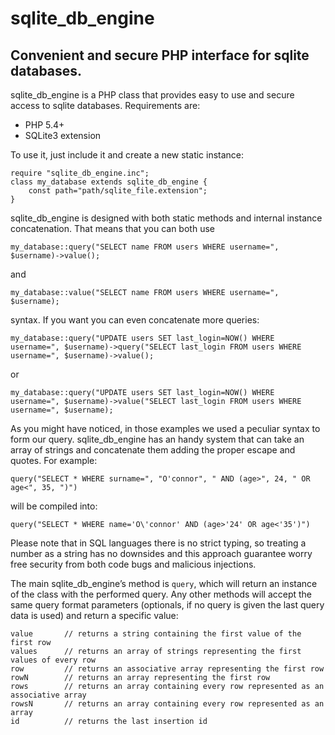# sqlite_db_engine
## Convenient and secure PHP interface for sqlite databases.

sqlite_db_engine is a PHP class that provides easy to use and secure access to sqlite databases.
Requirements are:
- PHP 5.4+
- SQLite3 extension

To use it, just include it and create a new static instance:
```
require "sqlite_db_engine.inc";
class my_database extends sqlite_db_engine {
	const path="path/sqlite_file.extension";
}
```

sqlite_db_engine is designed with both static methods and internal instance concatenation. That means that you can both use
```
my_database::query("SELECT name FROM users WHERE username=", $username)->value();
```
and
```
my_database::value("SELECT name FROM users WHERE username=", $username);
```
syntax.
If you want you can even concatenate more queries:
```
my_database::query("UPDATE users SET last_login=NOW() WHERE username=", $username)->query("SELECT last_login FROM users WHERE username=", $username)->value();
```
or
```
my_database::query("UPDATE users SET last_login=NOW() WHERE username=", $username)->value("SELECT last_login FROM users WHERE username=", $username);
```

As you might have noticed, in those examples we used a peculiar syntax to form our query. sqlite_db_engine has an handy system that can take an array of strings and concatenate them adding the proper escape and quotes. For example:
```
query("SELECT * WHERE surname=", "O'connor", " AND (age>", 24, " OR age<", 35, ")")
```
will be compiled into:
```
query("SELECT * WHERE name='O\'connor' AND (age>'24' OR age<'35')")
```
Please note that in SQL languages there is no strict typing, so treating a number as a string has no downsides and this approach guarantee worry free security from both code bugs and malicious injections.

The main sqlite_db_engine’s method is `query`, which will return an instance of the class with the performed query. Any other methods will accept the same query format parameters (optionals, if no query is given the last query data is used) and return a specific value:
```
value		// returns a string containing the first value of the first row
values		// returns an array of strings representing the first values of every row
row			// returns an associative array representing the first row
rowN		// returns an array representing the first row
rows		// returns an array containing every row represented as an associative array
rowsN		// returns an array containing every row represented as an array
id			// returns the last insertion id
```

